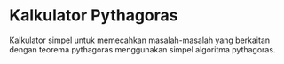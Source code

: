 # Kalkulator Pythagoras
Kalkulator simpel untuk memecahkan masalah-masalah yang berkaitan dengan teorema pythagoras menggunakan simpel algoritma pythagoras.
